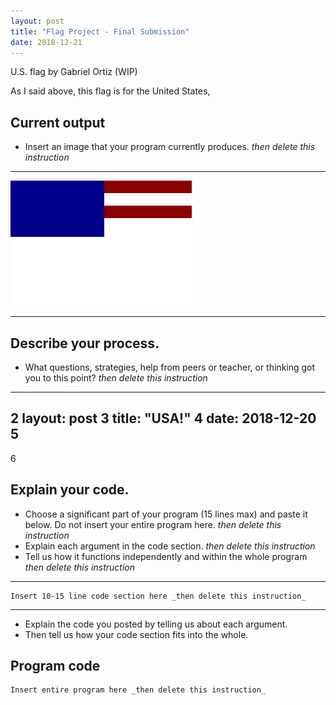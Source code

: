 ```yaml
---
layout: post
title: "Flag Project - Final Submission"
date: 2018-12-21
---
```


U.S. flag by Gabriel Ortiz (WIP)

As I said above, this flag is for the United States,

## Current output

-   Insert an image that your program currently produces. _then delete this instruction_

* * *
![Flag](/images/USA.png)
* * *

## Describe your process.

-   What questions, strategies, help from peers or teacher, or thinking got you to this point? _then delete this instruction_
---
2
layout: post
3
title: "USA!" 
4
date: 2018-12-20
5
--- 
6

<!--- Delete this comment and add your writing -->


## Explain your code.

-   Choose a significant part of your program (15 lines max) and paste it below. Do not insert your entire program here. _then delete this instruction_
-   Explain each argument in the code section. _then delete this instruction_
-   Tell us how it functions independently and within the whole program _then delete this instruction_

* * *

```
Insert 10-15 line code section here _then delete this instruction_
```

* * *

-   Explain the code you posted by telling us about each argument.
-   Then tell us how your code section fits into the whole.
 
<!--- Delete this comment and add your writing -->


## Program code

```
Insert entire program here _then delete this instruction_
```
